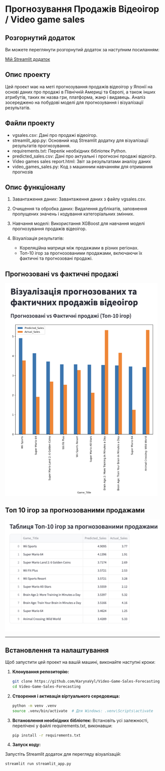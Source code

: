 # Прогнозування Продажів Відеоігор / Video game sales

## Розгорнутий додаток

Ви можете переглянути розгорнутий додаток за наступним посиланням:

[Мій Streamlit додаток](https://Video-Game-Sales-Forecasting.streamlit.app)

## Опис проекту

Цей проект має на меті прогнозування продажів відеоігор у Японії на основі даних про продажі в Північній Америці та Європі, а також інших атрибутів, таких як назва гри, платформа, жанр і видавець. Аналіз зосереджено на побудові моделі для прогнозування і візуалізації результатів. 

## Файли проекту

- vgsales.csv: Дані про продажі відеоігор.
- streamlit_app.py: Основний код Streamlit додатку для візуалізації результатів прогнозування.
- requirements.txt: Перелік необхідних бібліотек Python.
- predicted_sales.csv: Дані про актуальні і прогнозні продажі відеоігр.
- Video games sales report.html: Звіт за результатами аналізу даних
- video_games_sales.py: Код з машинним навчанням для отримання прогнозів

## Опис функціоналу

1. Завантаження даних: Завантаження даних з файлу vgsales.csv.
   
2. Очищення та обробка даних: Видалення дублікатів, заповнення пропущених значень і кодування категоріальних змінних.

3. Навчання моделі: Використання XGBoost для навчання моделі прогнозування продажів відеоігор.

4. Візуалізація результатів:
   - Кореляційна матриця між продажами в різних регіонах.
   - Топ-10 ігор за прогнозованими продажами, включаючи їх фактичні та прогнозовані продажі.

## Прогнозовані vs фактичні продажі

![Predicted vs Actual Sales](images/predicted%20vs%20actual%20sales.png)

## Топ 10 ігор за прогнозованими продажами

![Top 10 Games Predicted Sales](images/top%2010%20games%20predicted%20sales.png)

----

## Встановлення та налаштування

Щоб запустити цей проект на вашій машині, виконайте наступні кроки:

1. **Клонування репозиторію:**

   ```bash
   git clone https://github.com/KarynaVyl/Video-Game-Sales-Forecasting.git
   cd Video-Game-Sales-Forecasting
   ```
   
2. **Створення і активація віртуального середовища:**
   ```bash
   python -m venv .venv
   source .venv/bin/activate  # Для Windows: .venv\Scripts\activate
   ```

3. **Встановлення необхідних бібліотек:**
Встановіть усі залежності, перелічені у файлі requirements.txt, виконавши:
    ```bash
    pip install -r requirements.txt
    ```
4. **Запуск коду:**

Запустіть Streamlit додаток для перегляду візуалізацій:

    streamlit run streamlit_app.py
